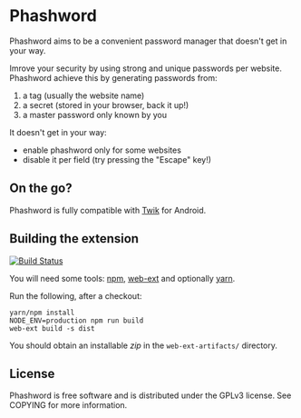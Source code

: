 # Phashword

Phashword aims to be a convenient password manager that doesn't get in your way.

Imrove your security by using strong and unique passwords per website.
Phashword achieve this by generating passwords from:

1. a tag (usually the website name)
1. a secret (stored in your browser, back it up!)
1. a master password only known by you

It doesn't get in your way:

* enable phashword only for some websites
* disable it per field (try pressing the "Escape" key!)

## On the go?

Phashword is fully compatible with [Twik](https://github.com/gustavomondron/twik) for Android.

## Building the extension

[![Build Status](https://travis-ci.org/greizgh/Phashword.svg?branch=master)](https://travis-ci.org/greizgh/Phashword)

You will need some tools: [npm](https://www.npmjs.com/get-npm), [web-ext](https://github.com/mozilla/web-ext) and optionally [yarn](https://yarnpkg.com/).

Run the following, after a checkout:

    yarn/npm install
    NODE_ENV=production npm run build
    web-ext build -s dist

You should obtain an installable _zip_ in the `web-ext-artifacts/` directory.

## License

Phashword is free software and is distributed under the GPLv3 license. See COPYING for more information.
